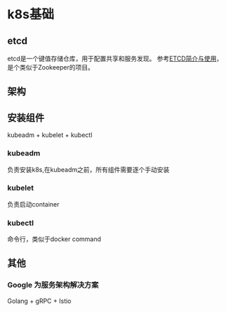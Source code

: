 # k8s基础

## etcd
etcd是一个键值存储仓库，用于配置共享和服务发现。
参考[ETCD简介与使用](https://blog.csdn.net/bbwangj/article/details/82584988)，是个类似于Zookeeper的项目。

## 架构


## 安装组件
kubeadm + kubelet + kubectl
### kubeadm
负责安装k8s,在kubeadm之前，所有组件需要逐个手动安装
### kubelet
负责启动container
### kubectl
命令行，类似于docker command

## 其他
### Google 为服务架构解决方案
Golang + gRPC + Istio
